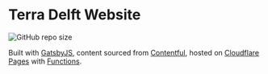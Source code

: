 # Terra Delft Website

![GitHub repo size](https://img.shields.io/github/repo-size/xmflsct/terradelft-website)

Built with [GatsbyJS](https://www.gatsbyjs.org/), content sourced from [Contentful](https://www.contentful.com/), hosted on [Cloudflare Pages](https://pages.cloudflare.com/) with [Functions](https://developers.cloudflare.com/pages/platform/functions).
